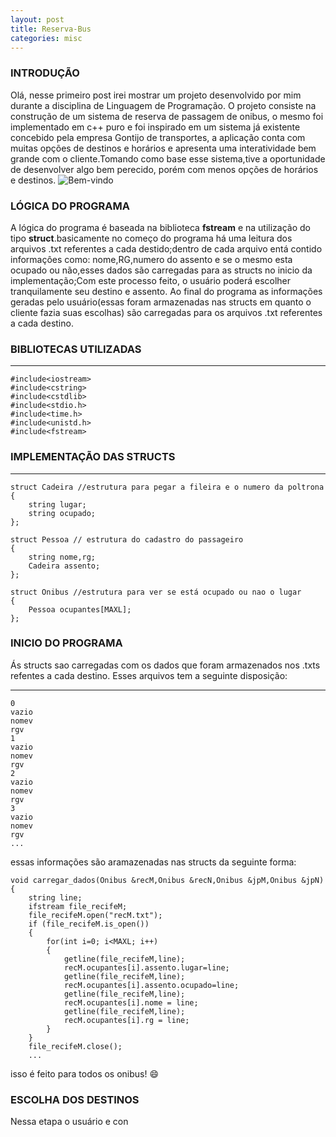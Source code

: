 ```yaml
---
layout: post
title: Reserva-Bus
categories: misc
---
```

### INTRODUÇÃO
Olá, nesse primeiro post irei mostrar um projeto desenvolvido por mim durante a disciplina de Linguagem de Programação.
O projeto consiste na construção de um sistema de reserva de passagem de onibus, o mesmo foi implementado em c++ puro e foi inspirado em um sistema já existente concebido pela empresa Gontijo de transportes, a aplicação conta com muitas opções de destinos e horários e
apresenta uma interatividade bem grande com o cliente.Tomando como base esse sistema,tive a oportunidade de desenvolver algo bem perecido, porém com menos opções de horários e destinos.
![Bem-vindo]("/assets/images/bemvindo.png")
### LÓGICA DO PROGRAMA
A lógica do programa é baseada na biblioteca **fstream** e na utilização do tipo **struct**.basicamente no começo do programa há uma leitura dos arquivos .txt referentes a cada destido;dentro de cada arquivo entá contido informaçôes como: nome,RG,numero do assento e se o mesmo esta ocupado ou não,esses dados são carregadas para as structs no inicio da implementação;Com este processo feito, o usuário poderá escolher tranquilamente seu destino e assento. Ao final do programa as informações geradas pelo usuário(essas foram armazenadas nas structs em quanto o cliente fazia suas escolhas) são carregadas para os arquivos .txt referentes a cada destino.
### BIBLIOTECAS UTILIZADAS
---
	#include<iostream>
	#include<cstring>
	#include<cstdlib>
	#include<stdio.h>
	#include<time.h>
	#include<unistd.h>
	#include<fstream>


### IMPLEMENTAÇÃO DAS STRUCTS
---

	struct Cadeira //estrutura para pegar a fileira e o numero da poltrona
	{
    	string lugar;
    	string ocupado;
	};

	struct Pessoa // estrutura do cadastro do passageiro
	{
    	string nome,rg;
    	Cadeira assento;
	};

	struct Onibus //estrutura para ver se está ocupado ou nao o lugar
	{
    	Pessoa ocupantes[MAXL];
	};


### INICIO DO PROGRAMA
Ás structs sao carregadas com os dados que foram armazenados nos .txts refentes a cada destino.
Esses arquivos tem a seguinte disposição:

---
	0
	vazio
	nomev
	rgv
	1
	vazio
	nomev
	rgv
	2
	vazio
	nomev
	rgv
	3
	vazio
	nomev
	rgv
	...

essas informações são aramazenadas nas structs da seguinte forma:

	void carregar_dados(Onibus &recM,Onibus &recN,Onibus &jpM,Onibus &jpN)
	{
		string line;
	    ifstream file_recifeM;
	    file_recifeM.open("recM.txt");
	    if (file_recifeM.is_open())
	    {
	        for(int i=0; i<MAXL; i++)
	        {
	            getline(file_recifeM,line);
	            recM.ocupantes[i].assento.lugar=line;
	            getline(file_recifeM,line);
	            recM.ocupantes[i].assento.ocupado=line;
	            getline(file_recifeM,line);
	            recM.ocupantes[i].nome = line;
	            getline(file_recifeM,line);
	            recM.ocupantes[i].rg = line;
	        }
	    }
	    file_recifeM.close(); 
	    ...

isso é feito para todos os onibus! :smile:

### ESCOLHA DOS DESTINOS 
Nessa etapa o usuário e con











